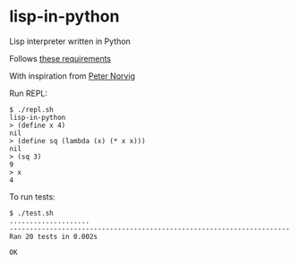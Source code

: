# lisp-in-python
Lisp interpreter written in Python

Follows [these requirements](http://pythonpracticeprojects.com/lisp.html)

With inspiration from [Peter Norvig](http://norvig.com/lispy.html)

Run REPL:

```
$ ./repl.sh
lisp-in-python
> (define x 4)
nil
> (define sq (lambda (x) (* x x)))
nil
> (sq 3)
9
> x
4
```

To run tests:

```
$ ./test.sh
....................
----------------------------------------------------------------------
Ran 20 tests in 0.002s

OK
```
